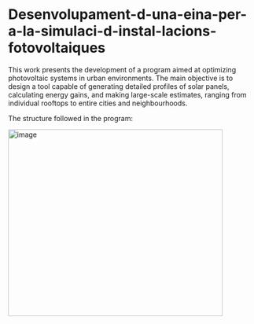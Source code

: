 # Desenvolupament-d-una-eina-per-a-la-simulaci-d-instal-lacions-fotovoltaiques
This work presents the development of a program aimed at optimizing photovoltaic systems in urban environments. The main objective is to design a tool capable of generating detailed profiles of solar panels, calculating energy gains, and making large-scale estimates, ranging from individual rooftops to entire cities and neighbourhoods.


The structure followed in the program:


<img width="436" height="380" alt="image" src="https://github.com/user-attachments/assets/e0e20a01-4a63-4c78-b9c9-4d3b7b8d44e0" />

